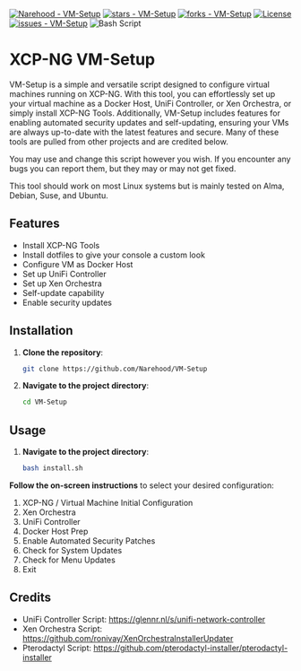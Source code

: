 [![Narehood - VM-Setup](https://img.shields.io/static/v1?label=Narehood&message=VM-Setup&color=blue&logo=github)](https://github.com/Narehood/VM-Setup "Go to GitHub repo")
[![stars - VM-Setup](https://img.shields.io/github/stars/Narehood/VM-Setup?style=social)](https://github.com/Narehood/VM-Setup)
[![forks - VM-Setup](https://img.shields.io/github/forks/Narehood/VM-Setup?style=social)](https://github.com/Narehood/VM-Setup)
[![License](https://img.shields.io/badge/License-MIT-blue)](https://github.com/Narehood/VM-Setup/blob/main/LICENSE)
[![issues - VM-Setup](https://img.shields.io/github/issues/Narehood/VM-Setup)](https://github.com/Narehood/VM-Setup/issues)
![Bash Script](https://img.shields.io/badge/bash_script-%23121011.svg?style=for-the-badge&logo=gnu-bash&logoColor=white)

# XCP-NG VM-Setup

VM-Setup is a simple and versatile script designed to configure virtual machines running on XCP-NG. With this tool, you can effortlessly set up your virtual machine as a Docker Host, UniFi Controller, or Xen Orchestra, or simply install XCP-NG Tools. Additionally, VM-Setup includes features for enabling automated security updates and self-updating, ensuring your VMs are always up-to-date with the latest features and secure. Many of these tools are pulled from other projects and are credited below.

You may use and change this script however you wish. If you encounter any bugs you can report them, but they may or may not get fixed.

This tool should work on most Linux systems but is mainly tested on Alma, Debian, Suse, and Ubuntu.

## Features

- Install XCP-NG Tools
- Install dotfiles to give your console a custom look
- Configure VM as Docker Host
- Set up UniFi Controller
- Set up Xen Orchestra
- Self-update capability
- Enable security updates

## Installation

1. **Clone the repository**:
    ```sh
    git clone https://github.com/Narehood/VM-Setup
    ```
2. **Navigate to the project directory**:
    ```sh
    cd VM-Setup
    ```

## Usage

1. **Navigate to the project directory**:
    ```sh
    bash install.sh
    ```

**Follow the on-screen instructions** to select your desired configuration:

1. XCP-NG / Virtual Machine Initial Configuration
2. Xen Orchestra
3. UniFi Controller
4. Docker Host Prep
5. Enable Automated Security Patches
6. Check for System Updates
7. Check for Menu Updates
8. Exit

## Credits

- UniFi Controller Script: https://glennr.nl/s/unifi-network-controller
- Xen Orchestra Script: https://github.com/ronivay/XenOrchestraInstallerUpdater
- Pterodactyl Script: https://github.com/pterodactyl-installer/pterodactyl-installer

